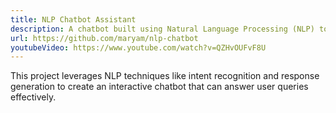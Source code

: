 ```yaml
---
title: NLP Chatbot Assistant
description: A chatbot built using Natural Language Processing (NLP) to assist users with general queries.
url: https://github.com/maryam/nlp-chatbot
youtubeVideo: https://www.youtube.com/watch?v=QZHvOUFvF8U
---
```


This project leverages NLP techniques like intent recognition and response generation to create an interactive chatbot that can answer user queries effectively.